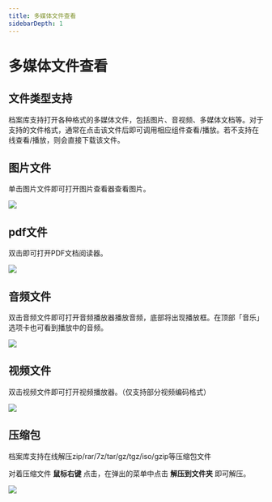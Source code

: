 ```yaml
---
title: 多媒体文件查看
sidebarDepth: 1
---
```


# 多媒体文件查看

## 文件类型支持

档案库支持打开各种格式的多媒体文件，包括图片、音视频、多媒体文档等。对于支持的文件格式，通常在点击该文件后即可调用相应组件查看/播放。若不支持在线查看/播放，则会直接下载该文件。

## 图片文件
单击图片文件即可打开图片查看器查看图片。

![](https://static.tamersunion.net/wp-content/uploads/2020021515515924.png)

## pdf文件
双击即可打开PDF文档阅读器。

![](https://static.tamersunion.net/wp-content/uploads/2020021515541948.png)


## 音频文件
双击音频文件即可打开音频播放器播放音频，底部将出现播放框。在顶部「音乐」选项卡也可看到播放中的音频。

![](https://static.tamersunion.net/wp-content/uploads/2020021515544133.png)


## 视频文件
双击视频文件即可打开视频播放器。（仅支持部分视频编码格式）

![](https://static.tamersunion.net/wp-content/uploads/2020021515545692.png)

## 压缩包

档案库支持在线解压zip/rar/7z/tar/gz/tgz/iso/gzip等压缩包文件

对着压缩文件 **鼠标右键** 点击，在弹出的菜单中点击 **解压到文件夹** 即可解压。

![](https://static.tamersunion.net/wp-content/uploads/2020021515553593.png)